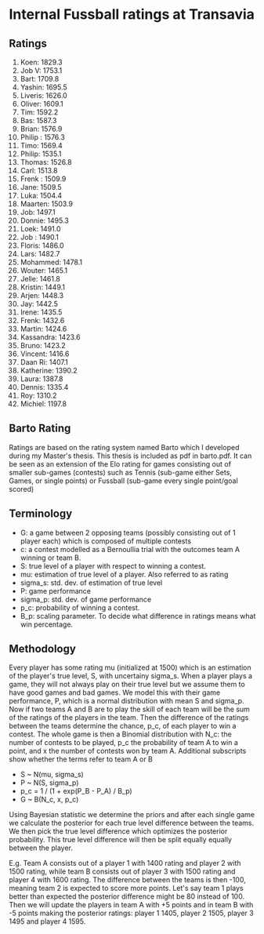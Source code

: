 # Internal Fussball ratings at Transavia
## Ratings
1. Koen: 1829.3 
2. Job V: 1753.1 
3. Bart: 1709.8 
4. Yashin: 1695.5 
5. Liveris: 1626.0 
6. Oliver: 1609.1 
7. Tim: 1592.2 
8. Bas: 1587.3 
9. Brian: 1576.9 
10. Philip : 1576.3 
11. Timo: 1569.4 
12. Philip: 1535.1 
13. Thomas: 1526.8 
14. Carl: 1513.8 
15. Frenk : 1509.9 
16. Jane: 1509.5 
17. Luka: 1504.4 
18. Maarten: 1503.9 
19. Job: 1497.1 
20. Donnie: 1495.3 
21. Loek: 1491.0 
22. Job : 1490.1 
23. Floris: 1486.0 
24. Lars: 1482.7 
25. Mohammed: 1478.1 
26. Wouter: 1465.1 
27. Jelle: 1461.8 
28. Kristin: 1449.1 
29. Arjen: 1448.3 
30. Jay: 1442.5 
31. Irene: 1435.5 
32. Frenk: 1432.6 
33. Martin: 1424.6 
34. Kassandra: 1423.6 
35. Bruno: 1423.2 
36. Vincent: 1416.6 
37. Daan Ri: 1407.1 
38. Katherine: 1390.2 
39. Laura: 1387.8 
40. Dennis: 1335.4 
41. Roy: 1310.2 
42. Michiel: 1197.8 

## Barto Rating
Ratings are based on the rating system named Barto which I developed during my Master's thesis. This thesis is included as pdf in barto.pdf. It can be seen as an extension of the Elo rating for games consisting out of smaller sub-games (contests) such as Tennis (sub-game either Sets, Games, or single points) or Fussball (sub-game every single point/goal scored)
## Terminology
- G: a game between 2 opposing teams (possibly consisting out of 1 player each) which is composed of multiple contests
- c: a contest modelled as a Bernoullia trial with the outcomes team A winning or team B.
- S: true level of a player with respect to winning a contest.
- mu: estimation of true level of a player. Also referred to as rating
- sigma_s: std. dev. of estimation of true level
- P: game performance
- sigma_p: std. dev. of game performance
- p_c: probability of winning a contest.
- B_p: scaling parameter. To decide what difference in ratings means what win percentage.
## Methodology
Every player has some rating mu (initialized at 1500) which is an estimation of the player's true level, S, with uncertainy sigma_s. When a player plays a game, they will not always play on their true level but we assume them to have good games and bad games. We model this with their game performance, P, which is a normal distribution with mean S and sigma_p. Now if two teams A and B are to play the skill of each team will be the sum of the ratings of the players in the team. Then the difference of the ratings between the teams determine the chance, p_c, of each player to win a contest. The whole game is then a Binomial distribution with N_c: the number of contests to be played, p_c the probability of team A to win a point, and x the number of contests won by team A. Additional subscripts show whether the terms refer to team A or B
- S ~ N(mu, sigma_s)
- P ~ N(S, sigma_p)
- p_c = 1 / (1 + exp(P_B - P_A) / B_p)
- G ~ B(N_c, x, p_c)

Using Bayesian statistic we determine the priors and after each single game we calculate the posterior for each true level difference between the teams. We then pick the true level difference which optimizes the posterior probability. This true level difference will then be split equally equally between the player. 

E.g. Team A consists out of a player 1 with 1400 rating and player 2 with 1500 rating, while team B consists out of player 3 with 1500 rating and player 4 with 1600 rating. The difference between the teams is then -100, meaning team 2 is expected to score more points. Let's say team 1 plays better than expected the posterior difference might be 80 instead of 100. Then we will update the players in team A with +5 points and in team B with -5 points making the posterior ratings: player 1 1405, player 2 1505, player 3 1495 and player 4 1595.